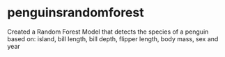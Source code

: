 # penguinsrandomforest
Created a Random Forest Model that detects the species of a penguin based on: island, bill length, bill depth, flipper length, body mass, sex and year
